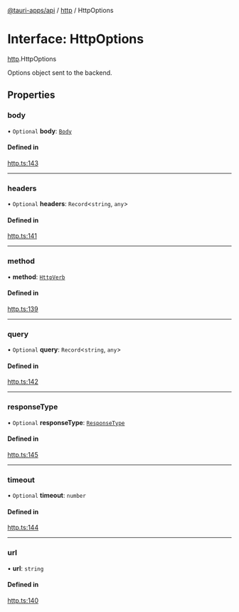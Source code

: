 [@tauri-apps/api](../README.md) / [http](../modules/http.md) / HttpOptions

# Interface: HttpOptions

[http](../modules/http.md).HttpOptions

Options object sent to the backend.

## Properties

### body

• `Optional` **body**: [`Body`](../classes/http.Body.md)

#### Defined in

[http.ts:143](https://github.com/tauri-apps/tauri/blob/bf05c3a/tooling/api/src/http.ts#L143)

___

### headers

• `Optional` **headers**: `Record`<`string`, `any`\>

#### Defined in

[http.ts:141](https://github.com/tauri-apps/tauri/blob/bf05c3a/tooling/api/src/http.ts#L141)

___

### method

• **method**: [`HttpVerb`](../modules/http.md#httpverb)

#### Defined in

[http.ts:139](https://github.com/tauri-apps/tauri/blob/bf05c3a/tooling/api/src/http.ts#L139)

___

### query

• `Optional` **query**: `Record`<`string`, `any`\>

#### Defined in

[http.ts:142](https://github.com/tauri-apps/tauri/blob/bf05c3a/tooling/api/src/http.ts#L142)

___

### responseType

• `Optional` **responseType**: [`ResponseType`](../enums/http.ResponseType.md)

#### Defined in

[http.ts:145](https://github.com/tauri-apps/tauri/blob/bf05c3a/tooling/api/src/http.ts#L145)

___

### timeout

• `Optional` **timeout**: `number`

#### Defined in

[http.ts:144](https://github.com/tauri-apps/tauri/blob/bf05c3a/tooling/api/src/http.ts#L144)

___

### url

• **url**: `string`

#### Defined in

[http.ts:140](https://github.com/tauri-apps/tauri/blob/bf05c3a/tooling/api/src/http.ts#L140)
